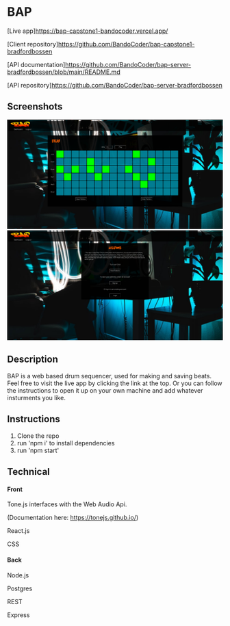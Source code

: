 # BAP

[Live app]https://bap-capstone1-bandocoder.vercel.app/

[Client repository]https://github.com/BandoCoder/bap-capstone1-bradfordbossen

[API documentation]https://github.com/BandoCoder/bap-server-bradfordbossen/blob/main/README.md

[API repository]https://github.com/BandoCoder/bap-server-bradfordbossen

## Screenshots

![Landing screenshot](./src/img/BAPscreenshotnew.PNG)
![Sequencer screenshot](./src/img/BAPscreenshotnew2.PNG)

## Description

BAP is a web based drum sequencer, used for making and saving beats. Feel free to visit the live app by clicking the link at the top. Or you can follow the instructions to open it up on your own machine and add whatever insturments you like.

## Instructions

1. Clone the repo
2. run 'npm i' to install dependencies
3. run 'npm start'

## Technical

#### Front

Tone.js interfaces with the Web Audio Api.

(Documentation here: https://tonejs.github.io/)

React.js

CSS

#### Back

Node.js

Postgres

REST

Express
